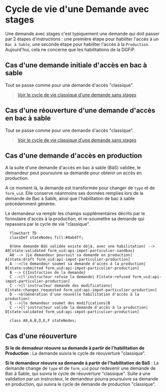 # Cycle de vie d'une Demande avec stages

Une demande avec stages c'est typiquement une demande qui doit passer par 2 étapes d'instructions : une première étape pour habiliter l'accès à un `Bac à Sable`, une seconde étape pour habiliter l'accès à la `Production`. Aujourd'hui, cela ne concerne que les habilitations de la DGFiP.

## Cas d'une demande initiale d'accès en bac à sable

Tout se passe comme pour une demande d'accès "classique".

> [Voir le cycle de vie classique d'une demande sans stages](./lifecycle_documentation.md)

## Cas d'une réouverture d'une demande d'accès en bac à sable

Tout se passe comme pour une demande d'accès "classique".

> [Voir le cycle de vie classique d'une demande sans stages](./lifecycle_documentation.md)

## Cas d'une demande d'accès en production

A la suite d'une demande d'accès en bac à sable (BàS) validée, le demandeur peut poursuivre sa demande pour obtenir un accès en production.

A ce moment là, la demande est transformée pour changer de `type` et de `form_uid`. Elle conserve néanmoins ses données remplies lors de la demande de Bac à Sable, ainsi que l'habilitation de bac à sable précédemment générée.

Le demandeur va remplir les champs supplémentaires décrits par le formulaire d'accès à la production, et re-soumettre sa demande qui repassera par le cycle de vie "classique".

```mermaid
  flowchart TD
  classDef stateNodes fill:#8ab4ff;
  
  0(Une demande BàS validée existe déjà, avec une habilitation) --> A0[state:validated form_uid:api-impot-particulier-sandbox]
  A0 --> |Le demandeur poursuit sa demande en production| A[state:draft form_uid:api-impot-particulier-production]
  A -->|le demandeur soumet sa demande d'accès à la production| B[state:submitted form_uid:api-impot-particulier-production]
  B --> C{Instruction de la demande}
  C -->|l'instructeur refuse la demande| F[state:refused form_uid:api-impot-particulier-production]
  C -->|l'instructeur demande des modifications| E[state:changes_requested form_uid:api-impot-particulier-production]
  D -->G(Génération d'une nouvelle habilitation d'accès à la production)
  E -->|le demandeur soumet des modifications|B
  C -->|l'instructeur valide la demande d'accès à la production| D[state:validated form_uid:api-impot-particulier-production]

  class A0,A,B,D,E,F stateNodes;
```

## Cas d'une réouverture 

**Si le de demadeur réouvre sa demande à partir de l'habilitation de Production** : La demande suivra le cycle de réouverture "classique".

**Si le demandeur réouvre sa demande à partir de l'habilitation de BàS** : La demande change de `type` et de `form_uid` pour redevenir une demande de Bac à Sable, qui suivra le cycle de réouverture "classique". Suite à une validation par un instructeur, le demandeur pourra poursuivre sa demande en production, qui suivra le cycle de demande de production "classique".

